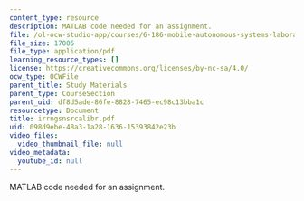 ```yaml
---
content_type: resource
description: MATLAB code needed for an assignment.
file: /ol-ocw-studio-app/courses/6-186-mobile-autonomous-systems-laboratory-january-iap-2005/098d9ebe48a31a28163615393842e23b_irrngsnsrcalibr.pdf
file_size: 17005
file_type: application/pdf
learning_resource_types: []
license: https://creativecommons.org/licenses/by-nc-sa/4.0/
ocw_type: OCWFile
parent_title: Study Materials
parent_type: CourseSection
parent_uid: df8d5ade-86fe-8828-7465-ec98c13bba1c
resourcetype: Document
title: irrngsnsrcalibr.pdf
uid: 098d9ebe-48a3-1a28-1636-15393842e23b
video_files:
  video_thumbnail_file: null
video_metadata:
  youtube_id: null
---
```

MATLAB code needed for an assignment.